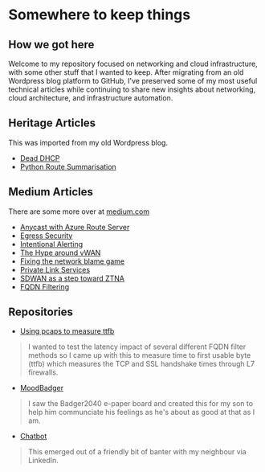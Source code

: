 # Somewhere to keep things

## How we got here
Welcome to my repository focused on networking and cloud infrastructure, with some other stuff that I wanted to keep. After migrating from an old Wordpress blog platform to GitHub, I've preserved some of my most useful technical articles while continuing to share new insights about networking, cloud architecture, and infrastructure automation.

## Heritage Articles
This was imported from my old Wordpress blog.

* [Dead DHCP](heritage/dead-dhcp.md)
* [Python Route Summarisation](heritage/python-route-summarisation.md)

## Medium Articles
There are some more over at [medium.com](https://medium.simonpainter.com)
* [Anycast with Azure Route Server](medium/anycast-route-server.md)
* [Egress Security](medium/egress-security.md)
* [Intentional Alerting](medium/intentional-alerting.md)
* [The Hype around vWAN](medium/vwan-hype.md)
* [Fixing the network blame game](medium/network-blame-game.md)
* [Private Link Services](medium/private-link-services.md)
* [SDWAN as a step toward ZTNA](medium/sdwan-strategic-step-to-ztna.md)
* [FQDN Filtering](medium/fqdn-deep-dive.md)


## Repositories
* [Using pcaps to measure ttfb](https://github.com/simonpainter/capture_latency)
> I wanted to test the latency impact of several different FQDN filter methods so I came up with this to measure time to first usable byte (ttfb) which measures the TCP and SSL handshake times through L7 firewalls.
* [MoodBadger](https://github.com/simonpainter/MoodBadger)
> I saw the Badger2040 e-paper board and created this for my son to help him communciate his feelings as he's about as good at that as I am. 
* [Chatbot](https://github.com/simonpainter/chatbot)
> This emerged out of a friendly bit of banter with my neighbour via LinkedIn. 
